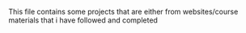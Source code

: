   This file contains some projects that are either from websites/course materials that i have followed and completed
